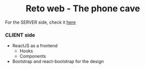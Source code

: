 <div align="center">
<h1>Reto web - The phone cave</h1> 
</div>

For the SERVER side, check it <a href="https://github.com/AitorSantaeugenia/reto_web/tree/main/server">here</a>

### CLIENT side

- ReactJS as a frontend
    - Hooks
    - Components 
- Bootstrap and react-bootstrap for the design